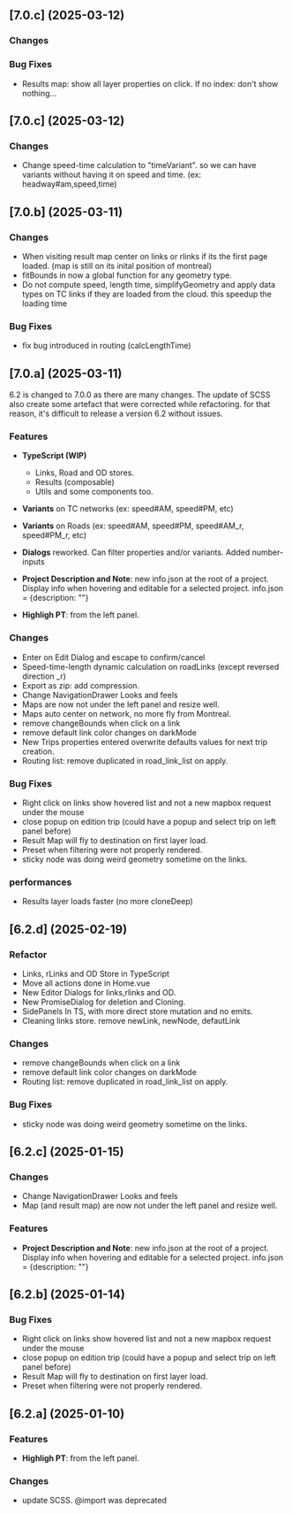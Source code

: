 ## [7.0.c] (2025-03-12)
### Changes

 ### Bug Fixes
 * Results map: show all layer properties on click. If no index: don't show nothing... 


## [7.0.c] (2025-03-12)
### Changes
* Change speed-time calculation to "timeVariant". so we can have variants without having it on speed and time. (ex: headway#am,speed,time)

## [7.0.b] (2025-03-11)
### Changes
* When visiting result map center on links or rlinks if its the first page loaded.
 (map is still on its inital position of montreal) 
* fitBounds in now a global function for any geometry type.
* Do not compute speed, length time, simplifyGeometry and apply data types on TC links if they are loaded from the cloud. this speedup the loading time

 ### Bug Fixes

* fix bug introduced in routing (calcLengthTime)

## [7.0.a] (2025-03-11)
6.2 is changed to 7.0.0 as there are many changes.
The update of SCSS also create some artefact that were corrected while refactoring.
for that reason, it's difficult to release a version 6.2 without issues.

### Features
* **TypeScript (WIP)** 
    * Links, Road and OD stores. 
    * Results (composable)
    * Utils and some components too.

* **Variants** on TC networks (ex: speed#AM, speed#PM, etc)
* **Variants** on Roads (ex: speed#AM, speed#PM, speed#AM_r, speed#PM_r, etc)

* **Dialogs** reworked. Can filter properties and/or variants. Added number-inputs

* **Project Description and Note**: new info.json at the root of a project.  Display info when hovering and editable for a selected project. info.json = {description: ""}

* **Highligh PT**: from the left panel.


### Changes
* Enter on Edit Dialog and escape to confirm/cancel
* Speed-time-length dynamic calculation on roadLinks (except reversed direction _r)
* Export as zip: add compression.
* Change NavigationDrawer Looks and feels
* Maps are now not under the left panel and resize well.
* Maps auto center on network, no more fly from Montreal.
* remove changeBounds when click on a link
* remove default link color changes on darkMode
* New Trips properties entered overwrite defaults values for next trip creation.
* Routing list: remove duplicated in road_link_list on apply.

### Bug Fixes
* Right click on links show hovered list and not a new mapbox request under the mouse
* close popup on edition trip (could have a popup and select trip on left panel before)
* Result Map will fly to destination on first layer load.
* Preset when filtering were not properly rendered.
* sticky node was doing weird geometry sometime on the links.

### performances
* Results layer loads faster (no more cloneDeep)

## [6.2.d] (2025-02-19)
### Refactor
* Links, rLinks and OD Store in TypeScript
* Move all actions done in Home.vue
* New Editor Dialogs for links,rlinks and OD.
* New PromiseDialog for deletion and Cloning.
* SidePanels In TS, with more direct store mutation and no emits.
* Cleaning links store. remove newLink, newNode, defautLink

### Changes
* remove changeBounds when click on a link
* remove default link color changes on darkMode
* Routing list: remove duplicated in road_link_list on apply.

### Bug Fixes
* sticky node was doing weird geometry sometime on the links.

## [6.2.c] (2025-01-15)
### Changes
* Change NavigationDrawer Looks and feels
* Map (and result map) are now not under the left panel and resize well.

### Features
* **Project Description and Note**: new info.json at the root of a project. 
    Display info when hovering and editable for a selected project.
    info.json = {description: ""}

## [6.2.b] (2025-01-14)
### Bug Fixes
* Right click on links show hovered list and not a new mapbox request under the mouse
* close popup on edition trip (could have a popup and select trip on left panel before)
* Result Map will fly to destination on first layer load.
* Preset when filtering were not properly rendered.

## [6.2.a] (2025-01-10)
### Features
* **Highligh PT**: from the left panel.

### Changes
* update SCSS. @import was deprecated
